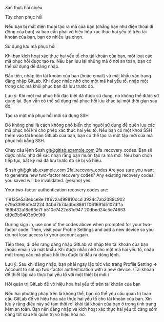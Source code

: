 Xác thực hai chiều

Tùy chọn phục hồi 

Nếu bạn bị mất điện thoại tạo ra mã của bạn (chẳng hạn như điện thoại di động của bạn) và bạn cần phải vô hiệu hóa xác thực hai yếu tố trên tài khoản của bạn, bạn có nhiều lựa chọn. 

Sử dụng lưu mã phục hồi 

Khi bạn kích hoạt xác thực hai yếu tố cho tài khoản của bạn, một loạt các mã phục hồi được tạo ra. Nếu bạn lưu lại những mã ở nơi an toàn, bạn có thể sử dụng để đăng nhập. 

Đầu tiên, nhập tên tài khoản của bạn (hoặc email) và mật khẩu vào trang đăng nhập GitLab. Khi được nhắc nhở cho một mã hai yếu tố, nhập một trong các mã khôi phục bạn đã lưu trước đó. 

Lưu ý: Khi một mã phục hồi đặc biệt đã được sử dụng, nó không thể được sử dụng lại. Bạn vẫn có thể sử dụng mã phục hồi lưu khác tại một thời gian sau đó.

Tạo ra một mã phục hồi mới sử dụng SSH

Đó không phải là cách không phổ biến cho người sử dụng để quên lưu các mã phục hồi khi cho phép xác thực hai yếu tố. Nếu bạn có một khoá SSH thêm vào tài khoản GitLab của bạn, bạn có thể tạo ra một tập mới của mã phục hồi bằng SSH. 

Chạy câu lệnh $ssh git@gitlab.example.com 2fa_recovery_codes. Bạn sẽ được nhắc nhở để xác nhận rằng bạn muốn tạo ra mã mới. Nếu bạn chọn tiếp tục, bất kỳ mã đã lưu trước đó sẽ bị vô hiệu.

$ ssh git@gitlab.example.com 2fa_recovery_codes
Are you sure you want to generate new two-factor recovery codes?
Any existing recovery codes you saved will be invalidated. (yes/no)
yes

Your two-factor authentication recovery codes are:

119135e5a3ebce8e
11f6v2a498810dcd
3924c7ab2089c902
e79a3398bfe4f224
34bd7b74adbc8861
f061691d5107df1a
169bf32a18e63e7f
b510e7422e81c947
20dbed24c5e74663
df9d3b9403b9c9f0

During sign in, use one of the codes above when prompted for
your two-factor code. Then, visit your Profile Settings and add
a new device so you do not lose access to your account again.


Tiếp theo, đi đến rang đăng nhập GitLab và nhập tên tài khoản của bạn (hoặc email) và mật khẩu. Khi được nhắc nhở cho một mã hai yếu tố, nhập một trong các mã phục hồi thu được từ đầu ra dòng lệnh. 

Lưu ý: Sau khi đăng nhập, bạn phải ngay lập tức vào trang Profile Setting -> Account to set up two-factor authentication with a new device. (Tài khoản để thiết lập xác thực hai yếu tố với một thiết bị mới.) 

Hỏi quản trị GitLab để vô hiệu hóa hai yếu tố trên tài khoản của bạn 

Nếu hai phương pháp trên là không thể, bạn có thể yêu cầu quản trị toàn cầu GitLab để vô hiệu hóa xác thực hai yếu tố cho tài khoản của bạn. Xin lưu ý rằng điều này sẽ tạm thời rời khỏi tài khoản của bạn ở trong tình trạng kém an toàn. Bạn nên đăng nhập và kích hoạt xác thực hai yếu tố càng sớm càng tốt sau khi quản trị vô hiệu hóa nó.
